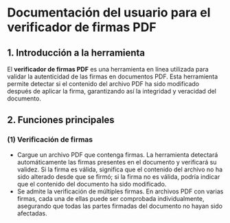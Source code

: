 # Documentación del usuario para el verificador de firmas PDF

## 1. Introducción a la herramienta

El **verificador de firmas PDF** es una herramienta en línea utilizada para validar la autenticidad de las firmas en documentos PDF. Esta herramienta permite detectar si el contenido del archivo PDF ha sido modificado después de aplicar la firma, garantizando así la integridad y veracidad del documento.

## 2. Funciones principales

### (1) Verificación de firmas

* Cargue un archivo PDF que contenga firmas. La herramienta detectará automáticamente las firmas presentes en el documento y verificará su validez. Si la firma es válida, significa que el contenido del archivo no ha sido alterado desde que se firmó; si la firma no es válida, podría indicar que el contenido del documento ha sido modificado.
* Se admite la verificación de múltiples firmas. En archivos PDF con varias firmas, cada una de ellas puede ser comprobada individualmente, asegurando que todas las partes firmadas del documento no hayan sido afectadas.